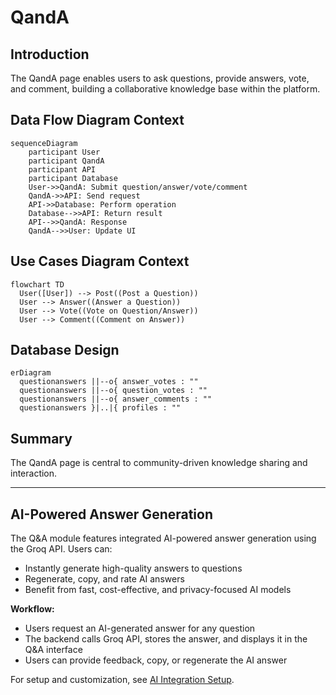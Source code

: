 # QandA

## Introduction
The QandA page enables users to ask questions, provide answers, vote, and comment, building a collaborative knowledge base within the platform.

## Data Flow Diagram Context
```mermaid
sequenceDiagram
    participant User
    participant QandA
    participant API
    participant Database
    User->>QandA: Submit question/answer/vote/comment
    QandA->>API: Send request
    API->>Database: Perform operation
    Database-->>API: Return result
    API-->>QandA: Response
    QandA-->>User: Update UI
```

## Use Cases Diagram Context
```mermaid
flowchart TD
  User([User]) --> Post((Post a Question))
  User --> Answer((Answer a Question))
  User --> Vote((Vote on Question/Answer))
  User --> Comment((Comment on Answer))
```


## Database Design
```mermaid
erDiagram
  questionanswers ||--o{ answer_votes : ""
  questionanswers ||--o{ question_votes : ""
  questionanswers ||--o{ answer_comments : ""
  questionanswers }|..|{ profiles : ""
```

## Summary
The QandA page is central to community-driven knowledge sharing and interaction.

---

## AI-Powered Answer Generation

The Q&A module features integrated AI-powered answer generation using the Groq API. Users can:
- Instantly generate high-quality answers to questions
- Regenerate, copy, and rate AI answers
- Benefit from fast, cost-effective, and privacy-focused AI models

**Workflow:**
- Users request an AI-generated answer for any question
- The backend calls Groq API, stores the answer, and displays it in the Q&A interface
- Users can provide feedback, copy, or regenerate the AI answer

For setup and customization, see [AI Integration Setup](../AI_INTEGRATION_SETUP.md). 